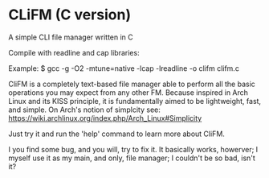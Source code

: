 # CLiFM (C version)
A simple CLI file manager written in C

Compile with readline and cap libraries: 

Example:
$ gcc -g -O2 -mtune=native -lcap -lreadline -o clifm clifm.c

CliFM is a completely text-based file manager able to perform all the basic operations you may expect from any other FM. Because inspired in Arch Linux and its KISS principle, it is fundamentally aimed to be lightweight, fast, and simple. On Arch's notion of 
simplcity see: https://wiki.archlinux.org/index.php/Arch_Linux#Simplicity

Just try it and run the 'help' command to learn more about CliFM.

I you find some bug, and you will, try to fix it. It basically works, howerver; I myself use it as my main, and only, file manager;
I couldn't be so bad, isn't it?
